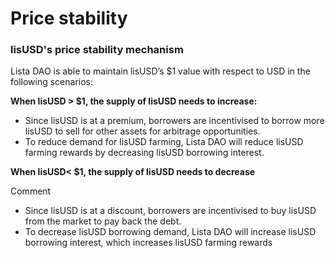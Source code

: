 # Price stability

### lisUSD's price stability mechanism[​](https://helio.money/docs/price-stability#hays-price-stability-mechanism)​ <a href="#hays-price-stability-mechanism" id="hays-price-stability-mechanism"></a>

Lista DAO is able to maintain lisUSD’s $1 value with respect to USD in the following scenarios:

**When lisUSD > $1, the supply of lisUSD needs to increase:**

* Since lisUSD is at a premium, borrowers are incentivised to borrow more lisUSD to sell for other assets for arbitrage opportunities.
* To reduce demand for lisUSD farming, Lista DAO will reduce lisUSD farming rewards by decreasing lisUSD borrowing interest.

**When lisUSD< $1, the supply of lisUSD needs to decrease**

Comment

* Since lisUSD is at a discount, borrowers are incentivised to buy lisUSD from the market to pay back the debt.
* To decrease lisUSD borrowing demand, Lista DAO will increase lisUSD borrowing interest, which increases lisUSD farming rewards
